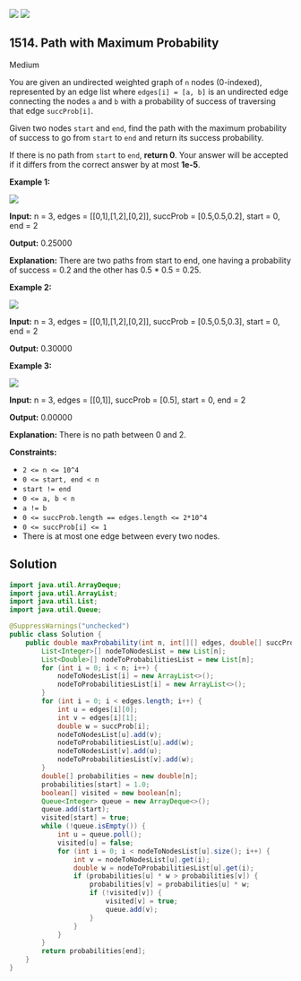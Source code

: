 [![](https://img.shields.io/github/stars/javadev/LeetCode-in-Java?label=Stars&style=flat-square)](https://github.com/javadev/LeetCode-in-Java)
[![](https://img.shields.io/github/forks/javadev/LeetCode-in-Java?label=Fork%20me%20on%20GitHub%20&style=flat-square)](https://github.com/javadev/LeetCode-in-Java/fork)

## 1514\. Path with Maximum Probability

Medium

You are given an undirected weighted graph of `n` nodes (0-indexed), represented by an edge list where `edges[i] = [a, b]` is an undirected edge connecting the nodes `a` and `b` with a probability of success of traversing that edge `succProb[i]`.

Given two nodes `start` and `end`, find the path with the maximum probability of success to go from `start` to `end` and return its success probability.

If there is no path from `start` to `end`, **return 0**. Your answer will be accepted if it differs from the correct answer by at most **1e-5**.

**Example 1:**

**![](https://assets.leetcode.com/uploads/2019/09/20/1558_ex1.png)**

**Input:** n = 3, edges = \[\[0,1],[1,2],[0,2]], succProb = [0.5,0.5,0.2], start = 0, end = 2

**Output:** 0.25000

**Explanation:** There are two paths from start to end, one having a probability of success = 0.2 and the other has 0.5 \* 0.5 = 0.25.

**Example 2:**

**![](https://assets.leetcode.com/uploads/2019/09/20/1558_ex2.png)**

**Input:** n = 3, edges = \[\[0,1],[1,2],[0,2]], succProb = [0.5,0.5,0.3], start = 0, end = 2

**Output:** 0.30000

**Example 3:**

**![](https://assets.leetcode.com/uploads/2019/09/20/1558_ex3.png)**

**Input:** n = 3, edges = \[\[0,1]], succProb = [0.5], start = 0, end = 2

**Output:** 0.00000

**Explanation:** There is no path between 0 and 2.

**Constraints:**

*   `2 <= n <= 10^4`
*   `0 <= start, end < n`
*   `start != end`
*   `0 <= a, b < n`
*   `a != b`
*   `0 <= succProb.length == edges.length <= 2*10^4`
*   `0 <= succProb[i] <= 1`
*   There is at most one edge between every two nodes.

## Solution

```java
import java.util.ArrayDeque;
import java.util.ArrayList;
import java.util.List;
import java.util.Queue;

@SuppressWarnings("unchecked")
public class Solution {
    public double maxProbability(int n, int[][] edges, double[] succProb, int start, int end) {
        List<Integer>[] nodeToNodesList = new List[n];
        List<Double>[] nodeToProbabilitiesList = new List[n];
        for (int i = 0; i < n; i++) {
            nodeToNodesList[i] = new ArrayList<>();
            nodeToProbabilitiesList[i] = new ArrayList<>();
        }
        for (int i = 0; i < edges.length; i++) {
            int u = edges[i][0];
            int v = edges[i][1];
            double w = succProb[i];
            nodeToNodesList[u].add(v);
            nodeToProbabilitiesList[u].add(w);
            nodeToNodesList[v].add(u);
            nodeToProbabilitiesList[v].add(w);
        }
        double[] probabilities = new double[n];
        probabilities[start] = 1.0;
        boolean[] visited = new boolean[n];
        Queue<Integer> queue = new ArrayDeque<>();
        queue.add(start);
        visited[start] = true;
        while (!queue.isEmpty()) {
            int u = queue.poll();
            visited[u] = false;
            for (int i = 0; i < nodeToNodesList[u].size(); i++) {
                int v = nodeToNodesList[u].get(i);
                double w = nodeToProbabilitiesList[u].get(i);
                if (probabilities[u] * w > probabilities[v]) {
                    probabilities[v] = probabilities[u] * w;
                    if (!visited[v]) {
                        visited[v] = true;
                        queue.add(v);
                    }
                }
            }
        }
        return probabilities[end];
    }
}
```